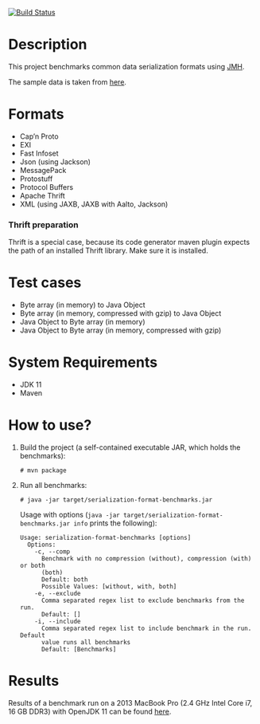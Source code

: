 [![Build Status](https://travis-ci.org/FIT-CSCW-Mobility/serialization-format-benchmarks.svg?branch=master)](https://travis-ci.org/FIT-CSCW-Mobility/serialization-format-benchmarks)


# Description

This project benchmarks common data serialization formats using [JMH](http://openjdk.java.net/projects/code-tools/jmh/).

The sample data is taken from [here](https://github.com/maximn/SerializationPerformanceTest_CSharp/blob/master/SerializationPerformanceTest/TestData/BelgianBeer/Data/beers.xml).

# Formats

- Cap’n Proto
- EXI
- Fast Infoset
- Json (using Jackson)
- MessagePack
- Protostuff
- Protocol Buffers
- Apache Thrift
- XML (using JAXB, JAXB with Aalto, Jackson)

### Thrift preparation

Thrift is a special case, because its code generator maven plugin expects the path of an installed Thrift library.
Make sure it is installed.


# Test cases

- Byte array (in memory) to Java Object
- Byte array (in memory, compressed with gzip) to Java Object
- Java Object to Byte array (in memory)
- Java Object to Byte array (in memory, compressed with gzip)


# System Requirements

* JDK 11
* Maven 

# How to use?

1. Build the project (a self-contained executable JAR, which holds the benchmarks):

    ```
    # mvn package
    ```

2. Run all benchmarks:

    ```
    # java -jar target/serialization-format-benchmarks.jar
    ```
    
    Usage with options (`java -jar target/serialization-format-benchmarks.jar info` prints the following):
    
     ```
     Usage: serialization-format-benchmarks [options]
       Options:
         -c, --comp
           Benchmark with no compression (without), compression (with) or both
           (both)
           Default: both
           Possible Values: [without, with, both]
         -e, --exclude
           Comma separated regex list to exclude benchmarks from the run.
           Default: []
         -i, --include
           Comma separated regex list to include benchmark in the run. Default
           value runs all benchmarks
           Default: [Benchmarks]
     ```
    

# Results

Results of a benchmark run on a 2013 MacBook Pro (2.4 GHz Intel Core i7, 16 GB DDR3) with OpenJDK 11 can be found [here](results.txt).
